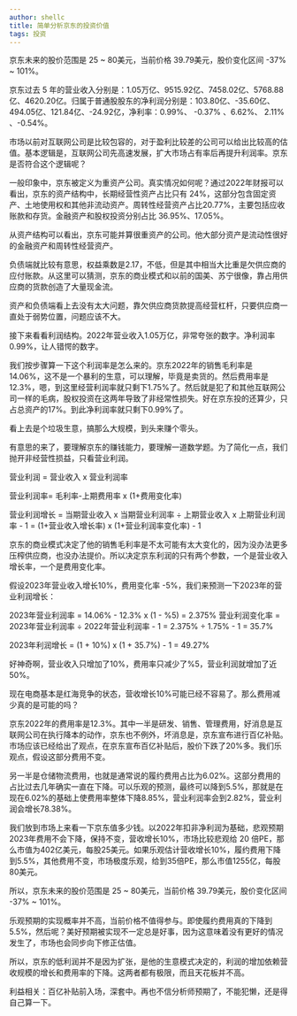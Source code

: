 ```yaml
---
author: shellc
title: 简单分析京东的投资价值
tags: 投资
---
```


京东未来的股价范围是 25 ~ 80美元，当前价格 39.79美元，股价变化区间 -37% ~ 101%。

<!--more-->

京东过去 5 年的营业收入分别是：1.05万亿、9515.92亿、7458.02亿、5768.88亿、4620.20亿。归属于普通股股东的净利润分别是：103.80亿、-35.60亿、494.05亿、121.84亿、-24.92亿，净利率：0.99%、	-0.37%	、6.62%、	2.11%	、-0.54%。

市场以前对互联网公司是比较包容的，对于盈利比较差的公司可以给出比较高的估值。基本逻辑是，互联网公司先高速发展，扩大市场占有率后再提升利润率。京东是否符合这个逻辑呢？

一般印象中，京东被定义为重资产公司。真实情况如何呢？通过2022年财报可以看出，京东的资产结构中，长期经营性资产占比只有 24%，这部分包含固定资产、土地使用权和其他非流动资产。周转性经营资产占比20.77%，主要包括应收账款和存货。金融资产和股权投资分别占比 36.95%、17.05%。

从资产结构可以看出，京东可能并算很重资产的公司。他大部分资产是流动性很好的金融资产和周转性经营资产。

负债端就比较有意思，权益乘数是2.17，不低，但是其中相当大比重是欠供应商的应付账款。从这里可以猜测，京东的商业模式和以前的国美、苏宁很像，靠占用供应商的货款创造了大量现金流。

资产和负债端看上去没有太大问题，靠欠供应商货款提高经营杠杆，只要供应商一直处于弱势位置，问题应该不大。

接下来看看利润结构。2022年营业收入1.05万亿，非常夸张的数字。净利润率0.99%，让人错愕的数字。

我们按步骤算一下这个利润率是怎么来的。京东2022年的销售毛利率是 14.06%，这不是一个暴利的生意，可以理解，毕竟是卖货的。然后费用率是12.3%，嗯，到这里经营利润率就只剩下1.75%了。然后就是犯了和其他互联网公司一样的毛病，股权投资在这两年导致了非经常性损失。好在京东投的还算少，只占总资产的17%。到此净利润率就只剩下0.99%了。


看上去是个垃圾生意，搞那么大规模，到头来赚个零头。

有意思的来了，要理解京东的赚钱能力，要理解一道数学题。为了简化一点，我们抛开非经营性损益，只看营业利润。

营业利润 = 营业收入 x 营业利润率

营业利润率= 毛利率-上期费用率 x (1+费用变化率)

营业利润增长 = 当期营业收入 x 当期营业利润率 ÷ 上期营业收入 x 上期营业利润率 - 1
                       = (1+营业收入增长率) x (1+营业利润率变化率) - 1

京东的商业模式决定了他的销售毛利率是不太可能有太大变化的，因为没办法更多压榨供应商，也没办法提价。所以决定京东利润的只有两个参数，一个是营业收入增长率，一个是费用变化率。

假设2023年营业收入增长10%，费用变化率 -5%，我们来预测一下2023年的营业利润增长：

2023年营业利润率 = 14.06% - 12.3% x (1 - %5) = 2.375%
营业利润变化率 = 2023年营业利润率 ÷ 2022年营业利润率 - 1 = 2.375% ÷ 1.75% - 1 = 35.7%

2023年利润增长 = (1 + 10%) x (1 + 35.7%) - 1 = 49.27%

好神奇啊，营业收入只增加了10%，费用率只减少了%5，营业利润就增加了近 50%。


现在电商基本是红海竞争的状态，营收增长10%可能已经不容易了。那么费用减少真的是可能的吗？

京东2022年的费用率是12.3%。其中一半是研发、销售、管理费用，好消息是互联网公司在执行降本的动作，京东也不例外，坏消息是，京东宣布进行百亿补贴。市场应该已经给出了观点，在京东宣布百亿补贴后，股价下跌了20%多。我们乐观点，假设这部分费用不变。

另一半是仓储物流费用，也就是通常说的履约费用占比为6.02%。这部分费用的占比过去几年确实一直在下降。可以乐观的预测，最终可以降到5.5%，那就是在现在6.02%的基础上使费用率整体下降8.85%，营业利润率会到2.82%，营业利润会增长78.38%。

我们放到市场上来看一下京东值多少钱。以2022年扣非净利润为基础，悲观预期2023年费用不会下降，保持不变，营收增长10%，市场比较悲观给 20 倍PE，那么市值为402亿美元，每股25美元。如果乐观估计营收增长10%，履约费用下降到5.5%，其他费用不变，市场极度乐观，给到35倍PE，那么市值1255亿，每股80美元。

所以，京东未来的股价范围是 25 ~ 80美元，当前价格 39.79美元，股价变化区间 -37% ~ 101%。

乐观预期的实现概率并不高，当前价格不值得参与。即使履约费用真的下降到5.5%，然后呢？美好预期被实现不一定总是好事，因为这意味着没有更好的情况发生了，市场也会同步向下修正估值。


所以，京东的低利润并不是因为扩张，是他的生意模式决定的，利润的增加依赖营收规模的增长和费用率的下降。这两者都有极限，而且天花板并不高。

利益相关：百亿补贴前入场，深套中。再也不信分析师预期了，不能犯懒，还是得自己算一下。